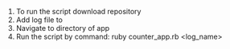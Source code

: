 1) To run the script download repository
2)  Add log file to 
3) Navigate to directory of app
4) Run the script by command: ruby counter_app.rb <log_name>
